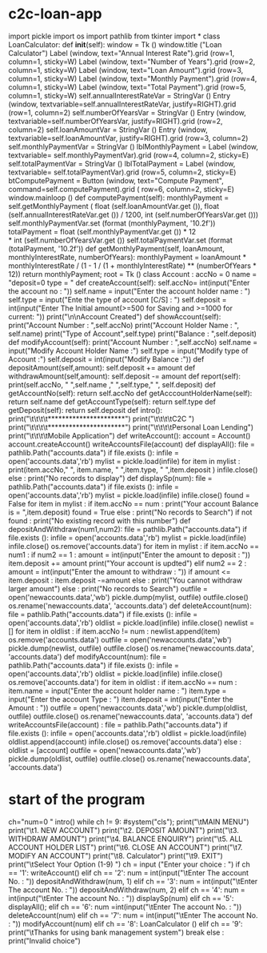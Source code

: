 # c2c-loan-app
import pickle
import os
import pathlib
from tkinter import *
class LoanCalculator:
    def __init__(self):
        window = Tk ()
        window.title ("Loan Calculator")
        Label (window, text="Annual Interest Rate").grid (row=1,
                                                          column=1, sticky=W)
        Label (window, text="Number of Years").grid (row=2,
                                                     column=1, sticky=W)
        Label (window, text="Loan Amount").grid (row=3,
                                                 column=1, sticky=W)
        Label (window, text="Monthly Payment").grid (row=4,
                                                     column=1, sticky=W)
        Label (window, text="Total Payment").grid (row=5,
                                                   column=1, sticky=W)
        self.annualInterestRateVar = StringVar ()
        Entry (window, textvariable=self.annualInterestRateVar,
               justify=RIGHT).grid (row=1, column=2)
        self.numberOfYearsVar = StringVar ()
        Entry (window, textvariable=self.numberOfYearsVar,
               justify=RIGHT).grid (row=2, column=2)
        self.loanAmountVar = StringVar ()
        Entry (window, textvariable=self.loanAmountVar,
               justify=RIGHT).grid (row=3, column=2)
        self.monthlyPaymentVar = StringVar ()
        lblMonthlyPayment = Label (window, textvariable=
        self.monthlyPaymentVar).grid (row=4,
                                      column=2, sticky=E)
        self.totalPaymentVar = StringVar ()
        lblTotalPayment = Label (window, textvariable=
        self.totalPaymentVar).grid (row=5,
                                    column=2, sticky=E)
        btComputePayment = Button (window, text="Compute Payment",
                                   command=self.computePayment).grid (
            row=6, column=2, sticky=E)
        window.mainloop ()
    def computePayment(self):
        monthlyPayment = self.getMonthlyPayment (
            float (self.loanAmountVar.get ()),
            float (self.annualInterestRateVar.get ()) / 1200,
            int (self.numberOfYearsVar.get ()))
        self.monthlyPaymentVar.set (format (monthlyPayment, '10.2f'))
        totalPayment = float (self.monthlyPaymentVar.get ()) * 12 \
                       * int (self.numberOfYearsVar.get ())
        self.totalPaymentVar.set (format (totalPayment, '10.2f'))
    def getMonthlyPayment(self, loanAmount, monthlyInterestRate, numberOfYears):
        monthlyPayment = loanAmount * monthlyInterestRate / (1 - 1 /
                                                             (1 + monthlyInterestRate) ** (numberOfYears * 12))
        return monthlyPayment;
        root = Tk ()
class Account :
   accNo = 0
   name = "deposit=0 type = "
   def createAccount(self):
       self.accNo= int(input("Enter the account no : "))
       self.name = input("Enter the account holder name : ")
       self.type = input("Ente the type of account [C/S] : ")
       self.deposit = int(input("Enter The Initial amount(>=500 for Saving and >=1000 for current: "))
       print("\n\nAccount Created")
   def showAccount(self):
       print("Account Number : ",self.accNo)
       print("Account Holder Name : ", self.name)
       print("Type of Account",self.type)
       print("Balance : ",self.deposit)
   def modifyAccount(self):
       print("Account Number : ",self.accNo)
       self.name = input("Modify Account Holder Name :")
       self.type = input("Modify type of Account :")
       self.deposit = int(input("Modify Balance :"))
   def depositAmount(self,amount):
       self.deposit += amount
   def withdrawAmount(self,amount):
       self.deposit -= amount
   def report(self):
       print(self.accNo, " ",self.name ," ",self.type," ", self.deposit)
   def getAccountNo(self):
       return self.accNo
   def getAcccountHolderName(self):
       return self.name
   def getAccountType(self):
       return self.type
   def getDeposit(self):
       return self.deposit
def intro():
   print("\t\t\t\t**********************")
   print("\t\t\t\tC2C ")
   print("\t\t\t\t**********************")
   print("\t\t\t\tPersonal Loan Lending")
   print("\t\t\t\tMobile Application")
def writeAccount():
   account = Account()
   account.createAccount()
   writeAccountsFile(account)
def displayAll():
   file = pathlib.Path("accounts.data")
   if file.exists ():
       infile = open('accounts.data','rb')
       mylist = pickle.load(infile)
       for item in mylist :
           print(item.accNo," ", item.name, " ",item.type, " ",item.deposit )
       infile.close()
   else :
       print("No records to display")
def displaySp(num):
   file = pathlib.Path("accounts.data")
   if file.exists ():
       infile = open('accounts.data','rb')
       mylist = pickle.load(infile)
       infile.close()
       found = False
       for item in mylist :
           if item.accNo == num :
               print("Your account Balance is = ",item.deposit)
               found = True
   else :
       print("No records to Search")
   if not found :
       print("No existing record with this number")
def depositAndWithdraw(num1,num2):
   file = pathlib.Path("accounts.data")
   if file.exists ():
       infile = open('accounts.data','rb')
       mylist = pickle.load(infile)
       infile.close()
       os.remove('accounts.data')
       for item in mylist :
           if item.accNo == num1 :
               if num2 == 1 :
                   amount = int(input("Enter the amount to deposit : "))
                   item.deposit += amount
                   print("Your account is updted")
               elif num2 == 2 :
                   amount = int(input("Enter the amount to withdraw : "))
                   if amount <= item.deposit :
                       item.deposit -=amount
                   else :
                       print("You cannot withdraw larger amount")
   else :
       print("No records to Search")
   outfile = open('newaccounts.data','wb')
   pickle.dump(mylist, outfile)
   outfile.close()
   os.rename('newaccounts.data', 'accounts.data')
def deleteAccount(num):
   file = pathlib.Path("accounts.data")
   if file.exists ():
       infile = open('accounts.data','rb')
       oldlist = pickle.load(infile)
       infile.close()
       newlist = []
       for item in oldlist :
           if item.accNo != num :
               newlist.append(item)
       os.remove('accounts.data')
       outfile = open('newaccounts.data','wb')
       pickle.dump(newlist, outfile)
       outfile.close()
       os.rename('newaccounts.data', 'accounts.data')
def modifyAccount(num):
   file = pathlib.Path("accounts.data")
   if file.exists ():
       infile = open('accounts.data','rb')
       oldlist = pickle.load(infile)
       infile.close()
       os.remove('accounts.data')
       for item in oldlist :
           if item.accNo == num :
               item.name = input("Enter the account holder name : ")
               item.type = input("Enter the account Type : ")
               item.deposit = int(input("Enter the Amount : "))
       outfile = open('newaccounts.data','wb')
       pickle.dump(oldlist, outfile)
       outfile.close()
       os.rename('newaccounts.data', 'accounts.data')
def writeAccountsFile(account) :
   file = pathlib.Path("accounts.data")
   if file.exists ():
       infile = open('accounts.data','rb')
       oldlist = pickle.load(infile)
       oldlist.append(account)
       infile.close()
       os.remove('accounts.data')
   else :
       oldlist = [account]
   outfile = open('newaccounts.data','wb')
   pickle.dump(oldlist, outfile)
   outfile.close()
   os.rename('newaccounts.data', 'accounts.data')
# start of the program
ch="num=0 "
intro()
while ch != 9:
   #system("cls");
   print("\tMAIN MENU")
   print("\t1. NEW ACCOUNT")
   print("\t2. DEPOSIT AMOUNT")
   print("\t3. WITHDRAW AMOUNT")
   print("\t4. BALANCE ENQUIRY")
   print("\t5. ALL ACCOUNT HOLDER LIST")
   print("\t6. CLOSE AN ACCOUNT")
   print("\t7. MODIFY AN ACCOUNT")
   print("\t8. Calculator")
   print("\t9. EXIT")
   print("\tSelect Your Option (1-9) ")
   ch = input ("Enter your choice : ")
   if ch == '1':
       writeAccount()
   elif ch == '2':
       num = int(input("\tEnter The account No. : "))
       depositAndWithdraw(num, 1)
   elif ch == '3':
       num = int(input("\tEnter The account No. : "))
       depositAndWithdraw(num, 2)
   elif ch == '4':
       num = int(input("\tEnter The account No. : "))
       displaySp(num)
   elif ch == '5':
       displayAll();
   elif ch == '6':
       num =int(input("\tEnter The account No. : "))
       deleteAccount(num)
   elif ch == '7':
       num = int(input("\tEnter The account No. : "))
       modifyAccount(num)
   elif ch == '8':
       LoanCalculator ()
   elif ch == '9':
       print("\tThanks for using bank management system")
       break
   else :
       print("Invalid choice")
